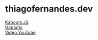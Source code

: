 # thiagofernandes.dev

[Kaboom.JS](https://kaboomjs.com/)  
[Gabarito](https://github.com/kubowania/mario/blob/main/game.js)  
[Vídeo YouTube](https://www.youtube.com/watch?v=2nucjefSr6I&ab_channel=CodewithAniaKub%C3%B3w)
